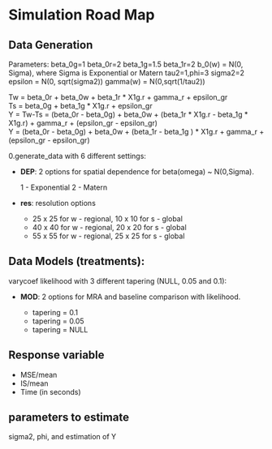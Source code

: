 # Simulation Road Map

## Data Generation

Parameters: 
beta_0g=1
beta_0r=2
beta_1g=1.5
beta_1r=2
b_0(w) = N(0, Sigma), where Sigma is Exponential or Matern
tau2=1,phi=3
sigma2=2
epsilon = N(0, sqrt(sigma2))
gamma(w) = N(0,sqrt(1/tau2))

Tw = beta_0r + beta_0w + beta_1r * X1g.r + gamma_r + epsilon_gr  
Ts = beta_0g + beta_1g * X1g.r + epsilon_gr  
Y = Tw-Ts = (beta_0r - beta_0g) + beta_0w + (beta_1r * X1g.r - beta_1g * X1g.r) + gamma_r + (epsilon_gr - epsilon_gr)    
Y = (beta_0r - beta_0g) + beta_0w + (beta_1r  - beta_1g ) * X1g.r + gamma_r + (epsilon_gr - epsilon_gr)    


0.generate_data with 6 different settings: 

* **DEP**: 2 options for spatial dependence for beta(omega) ~ N(0,Sigma). 

    1 - Exponential
    2 - Matern
    
* **res**: resolution options

    - 25 x 25 for w - regional, 10 x 10 for s - global
    - 40 x 40 for w - regional, 20 x 20 for s - global
    - 55 x 55 for w - regional, 25 x 25 for s - global
    

## Data Models (treatments):

varycoef likelihood with 3 different tapering (NULL, 0.05 and 0.1):

* **MOD**: 2 options for MRA and baseline comparison with likelihood. 

    - tapering = 0.1
    - tapering = 0.05
    - tapering = NULL

## Response variable

* MSE/mean
* IS/mean
* Time (in seconds)

## parameters to estimate

sigma2, phi, and estimation of Y


